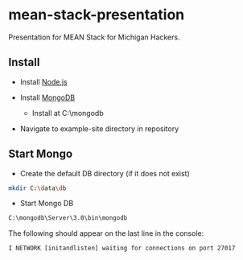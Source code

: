 # mean-stack-presentation
Presentation for MEAN Stack for Michigan Hackers.

## Install

- Install [Node.js](https://nodejs.org/en/download/)

- Install [MongoDB](https://www.mongodb.org/downloads#production)
	- Install at C:\mongodb

- Navigate to example-site directory in repository


## Start Mongo
- Create the default DB directory (if it does not exist)
```bash
mkdir C:\data\db
```
- Start Mongo DB
```bash
C:\mongodb\Server\3.0\bin\mongodb
```
The following should appear on the last line in the console:
```
I NETWORK [initandlisten] waiting for connections on port 27017
```